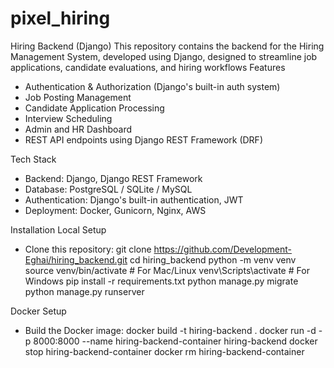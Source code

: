 # pixel_hiring
Hiring Backend (Django)
This repository contains the backend for the Hiring Management System, developed using Django, designed to streamline job applications, candidate evaluations, and hiring workflows
Features
- Authentication & Authorization (Django's built-in auth system)
- Job Posting Management
- Candidate Application Processing
- Interview Scheduling
- Admin and HR Dashboard
- REST API endpoints using Django REST Framework (DRF)

Tech Stack
- Backend: Django, Django REST Framework
- Database: PostgreSQL / SQLite / MySQL
- Authentication: Django's built-in authentication, JWT
- Deployment: Docker, Gunicorn, Nginx, AWS

Installation
Local Setup
- Clone this repository:
  git clone https://github.com/Development-Eghai/hiring_backend.git
  cd hiring_backend
  python -m venv venv
  source venv/bin/activate  # For Mac/Linux
  venv\Scripts\activate  # For Windows
  pip install -r requirements.txt
  python manage.py migrate
  python manage.py runserver

Docker Setup
- Build the Docker image:
docker build -t hiring-backend .
docker run -d -p 8000:8000 --name hiring-backend-container hiring-backend
docker stop hiring-backend-container
docker rm hiring-backend-container


  
  
  


